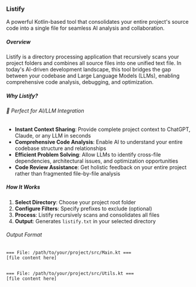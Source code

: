 ### Listify
A powerful Kotlin-based tool that consolidates your entire project's source code into a single file for seamless AI analysis and collaboration.
##### Overview
Listify is a directory processing application that recursively scans your project folders and combines all source files into one unified text file. In today's AI-driven development landscape, this tool bridges the gap between your codebase and Large Language Models (LLMs), enabling comprehensive code analysis, debugging, and optimization.
##### Why Listify?
###### 🤖 Perfect for AI/LLM Integration
- **Instant Context Sharing**: Provide complete project context to ChatGPT, Claude, or any LLM in seconds
- **Comprehensive Code Analysis**: Enable AI to understand your entire codebase structure and relationships
- **Efficient Problem Solving**: Allow LLMs to identify cross-file dependencies, architectural issues, and optimization opportunities
- **Code Review Assistance**: Get holistic feedback on your entire project rather than fragmented file-by-file analysis
##### How It Works
1. **Select Directory**: Choose your project root folder
2. **Configure Filters**: Specify prefixes to exclude (optional)
3. **Process**: Listify recursively scans and consolidates all files
4. **Output**: Generates `listify.txt` in your selected directory
###### Output Format
```
=== File: /path/to/your/project/src/Main.kt ===
[file content here]


=== File: /path/to/your/project/src/Utils.kt ===
[file content here]
```

